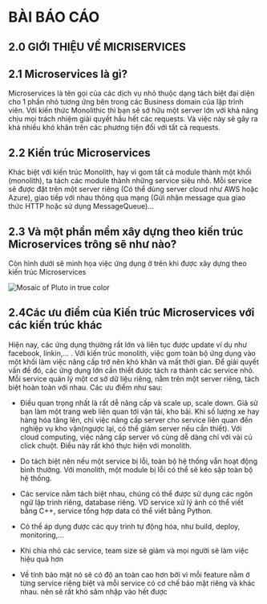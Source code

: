 # BÀI BÁO CÁO

## 2.0 GIỚI THIỆU VỀ MICRISERVICES

## 2.1 Microservices là gì?
Microservices là tên gọi của các dịch vụ nhỏ thuộc dạng tách biệt đại diện cho 1 phần nhỏ tương ứng bên trong các Business domain của lập trình viên. Với kiến thức Monolithic thì bạn sẽ sở hữu một server lớn với khả năng chịu mọi trách nhiệm giải quyết hầu hết các requests. Và việc này sẽ gây ra khá nhiều khó khăn trên các phương tiện đối với tất cả requests. 

## 2.2 Kiến trúc Microservices

Khác biệt với kiến trúc Monolith, hay vì gom tất cả module thành một khối (monolith), ta tách các module thành những service siêu nhỏ. Mỗi service sẽ được đặt trên một server riêng (Có thể dùng server cloud như AWS hoặc Azure), giao tiếp với nhau thông qua mạng (Gửi nhận message qua giao thức HTTP hoặc sử dụng MessageQueue)...

## 2.3 Và một phần mềm xây dựng theo kiến trúc Microservices trông sẽ như nào?

Còn hình dưới sẽ minh họa việc ứng dụng ở trên khi được xây dựng theo kiến trúc Microservices

![Mosaic of Pluto in true color](https://images.viblo.asia/77613fcb-3b84-4de7-a463-d10a85eee9db.png)

## 2.4Các ưu điểm của Kiến trúc Microservices với các kiến trúc khác

Hiện nay, các ứng dụng thường rất lớn và liên tục được update ví dụ như facebook, linkin,... . Với kiến trúc monolith, việc gom toàn bộ ứng dụng vào một khối làm việc nâng cấp trở nên khó khăn và mất thời gian. Để giải quyết vấn đề đó, các ứng dụng lớn cần thiết được tách ra thành các service nhỏ. Mỗi service quản lý một cơ sở dữ liệu riêng, nằm trên một server riêng, tách biệt hoàn toàn với nhau. Các ưu điểm như sau:

- Điều quan trọng nhất là rất dễ nâng cấp và scale up, scale down. Giả sử bạn làm một trang web liên quan tới vận tải, kho bãi. Khi số lượng xe hay hàng hóa tăng lên, chỉ việc nâng cấp server cho service liên quan đến nghiệp vụ kho vận(ngược lại, có thể giảm server nếu cần thiết). Với cloud computing, việc nâng cấp server vô cùng dễ dàng chỉ với vài cú click chuột. Điều này rất khó thực hiện với monolith.

- Do tách biệt nên nếu một service bị lỗi, toàn bộ hệ thống vẫn hoạt động bình thường. Với monolith, một module bị lỗi có thể sẽ kéo sập toàn bộ hệ thống.

- Các service nằm tách biệt nhau, chúng có thể được sử dụng các ngôn ngữ lập trình riêng, database riêng. VD service xử lý ảnh có thể viết bằng C++, service tổng hợp data có thể viết bằng Python.

- Có thể áp dụng được các quy trình tự động hóa, như build, deploy, monitoring,...

- Khi chia nhỏ các service, team size sẽ giảm và mọi người sẽ làm việc hiệu quả hơn

- Về tính bảo mật nó sẽ có độ an toàn cao hơn bởi vì mỗi feature nằm ở từng service riêng biệt và mỗi service có cơ chế bảo mật riêng và khác nhau. nên sẽ rất khó sâm nhập vào hết được

